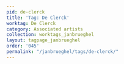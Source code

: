```yaml
---
pid: de-clerck
title: 'Tag: De Clerck'
worktag: De Clerck
category: Associated artists
collection: worktags_janbrueghel
layout: tagpage_janbrueghel
order: '045'
permalink: "/janbrueghel/tags/de-clerck/"
---
```

